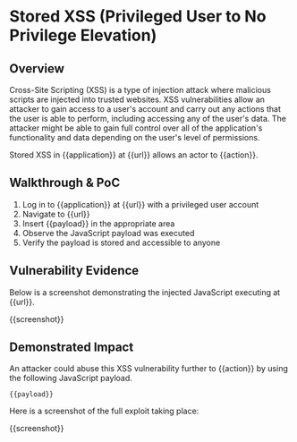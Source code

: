 # Stored XSS (Privileged User to No Privilege Elevation)

## Overview

Cross-Site Scripting (XSS) is a type of injection attack where malicious scripts are injected into trusted websites. XSS vulnerabilities allow an attacker to gain access to a user's account and carry out any actions that the user is able to perform, including accessing any of the user's data. The attacker might be able to gain full control over all of the application's functionality and data depending on the user's level of permissions.

Stored XSS in {{application}} at {{url}} allows an actor to {{action}}.

## Walkthrough & PoC

1. Log in to {{application}} at {{url}} with a privileged user account
1. Navigate to {{url}}
1. Insert {{payload}} in the appropriate area
1. Observe the JavaScript payload was executed
1. Verify the payload is stored and accessible to anyone

## Vulnerability Evidence

Below is a screenshot demonstrating the injected JavaScript executing at {{url}}.

{{screenshot}}

## Demonstrated Impact

An attacker could abuse this XSS vulnerability further to {{action}} by using the following JavaScript payload.

```
{{payload}}
```

Here is a screenshot of the full exploit taking place:

{{screenshot}}
